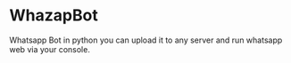 # WhazapBot
Whatsapp Bot in python you can upload it to any server and run whatsapp web via your console.
